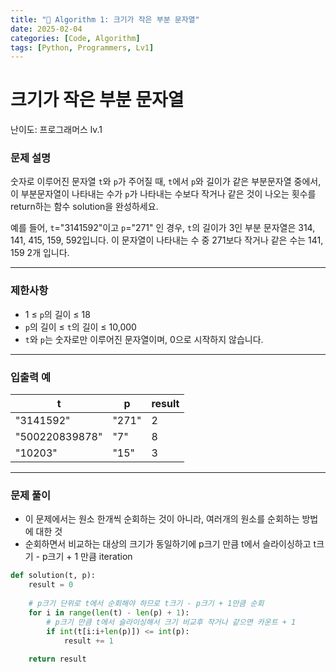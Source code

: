 ```yaml
---
title: "🧠 Algorithm 1: 크기가 작은 부분 문자열"
date: 2025-02-04
categories: [Code, Algorithm]
tags: [Python, Programmers, Lv1]
---
```


# 크기가 작은 부분 문자열

난이도: 프로그래머스 lv.1

### **문제 설명**

숫자로 이루어진 문자열 `t`와 `p`가 주어질 때, `t`에서 `p`와 길이가 같은 부분문자열 중에서, 이 부분문자열이 나타내는 수가 `p`가 나타내는 수보다 작거나 같은 것이 나오는 횟수를 return하는 함수 solution을 완성하세요.

예를 들어, `t`="3141592"이고 `p`="271" 인 경우, `t`의 길이가 3인 부분 문자열은 314, 141, 415, 159, 592입니다. 이 문자열이 나타내는 수 중 271보다 작거나 같은 수는 141, 159 2개 입니다.

---

### 제한사항

- 1 ≤ `p`의 길이 ≤ 18
- `p`의 길이 ≤ `t`의 길이 ≤ 10,000
- `t`와 `p`는 숫자로만 이루어진 문자열이며, 0으로 시작하지 않습니다.

---

### 입출력 예

| t | p | result |
| --- | --- | --- |
| "3141592" | "271" | 2 |
| "500220839878" | "7" | 8 |
| "10203" | "15" | 3 |

---

### 문제 풀이

- 이 문제에서는 원소 한개씩 순회하는 것이 아니라, 여러개의 원소를 순회하는 방법에 대한 것
- 순회하면서 비교하는 대상의 크기가 동일하기에 p크기 만큼 t에서 슬라이싱하고  t크기 - p크기 + 1 만큼 iteration

```python
def solution(t, p):
    result = 0
    
    # p크기 단위로 t에서 순회해야 하므로 t크기 - p크기 + 1만큼 순회
    for i in range(len(t) - len(p) + 1):
        # p크기 만큼 t에서 슬라이싱해서 크기 비교후 작거나 같으면 카운트 + 1
        if int(t[i:i+len(p)]) <= int(p):
            result += 1
            
    return result
```